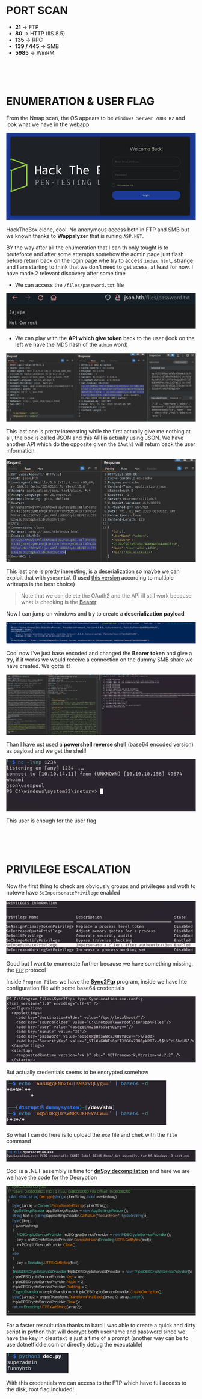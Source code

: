 # PORT SCAN
* **21** &#8594; FTP
* **80** &#8594; HTTP (IIS 8.5)
* **135** &#8594; RPC
* **139 / 445** &#8594; SMB
* **5985** &#8594; WinRM


<br><br><br>

# ENUMERATION & USER FLAG
From the Nmap scan, the OS appears to be `Windows Server 2008 R2` and look what we have in the webapp

![18d1aa9d9a8876f1a351c013527a6d9c.png](img/18d1aa9d9a8876f1a351c013527a6d9c.png)

HackTheBox clone, cool. No anonymous access both in FTP and SMB but we known thanks to **Wappalyzer** that is runing `ASP.NET`.

BY the way after all the enumeration that I can th only tought is to bruteforce and after some attempts somehow the admin page just flash before return back on the login page whe try to access `index.html`, strange and I am starting to think that we don't need to get acess, at least for now.
I have made 2 relevant discovery after some time

* We can access the `/files/password.txt` file

![2f2c83a3c4def3ee82952a78087813bd.png](img/2f2c83a3c4def3ee82952a78087813bd.png)

* We can play with the **API which give token** back to the user (look on the left we have the MD5 hash of the `admin` word)

![621d82299dbd116894ad2c99bbd70481.png](img/621d82299dbd116894ad2c99bbd70481.png)

This last one is pretty interesting while the first actually give me nothing at all, the box is called JSON and this API is actually using JSON. We have another API which do the opposite given the `OAuth2` will return back the user information

![194d5012943a562890462e0238955c42.png](img/194d5012943a562890462e0238955c42.png)

This last one is pretty ineresting, is a deserialization so maybe we can exploit that with `ysoserial` (I used [this version](https://github.com/pwntester/ysoserial.net) according to multiple writeups is the best choice)

> Note that we can delete the OAuth2 and the API ill still work because what is checking is the <u>**Bearer**</u> 

Now I can jump on windows and try to create a **deserialization payload**

![1b0855c556fc2577767535376023558f.png](img/1b0855c556fc2577767535376023558f.png)

Cool now I've just base encoded and changed the **Bearer token** and give a try, if it works we would receive a connection on the dummy SMB share we have created. We gotta it!

![9d08d8e29d98d6eec8f47dfd4aeeacfc.png](img/9d08d8e29d98d6eec8f47dfd4aeeacfc.png)

Than I have ust used a **powershell reverse shell** (base64 encoded version) as payload and we get the shell!

![2b292c58e6648f00d39f681ae9c125bf.png](img/2b292c58e6648f00d39f681ae9c125bf.png)

This user is enough for the user flag

<br><br><br>

# PRIVILEGE ESCALATION
Now the first thing to check are obviously groups and privileges and woth to notewe have `SeImpersonatePrivilege` enabled 

![d68459142c4185bd2bcd1c08f2cb2d3d.png](img/d68459142c4185bd2bcd1c08f2cb2d3d.png)

Good but I want to enumerate further because we have something missing, the <u>`FTP`</u> protocol

Inside `Program Files` we have the **<u>Sync2Ftp</u>** program, inside we have hte configuration file with some base64 credentials

![12dc228630076052cfab89d772d7816a.png](img/12dc228630076052cfab89d772d7816a.png)

But actually credentials seems to be encrypted somehow

![00c802a61ed28ee0ca959a6ef0168c40.png](img/00c802a61ed28ee0ca959a6ef0168c40.png)

So what I can do here is to upload the exe file and chek with the `file` command

![543fbf1d877002a29f64e47ca9839dbd.png](img/543fbf1d877002a29f64e47ca9839dbd.png)

Cool is a .NET assembly is time for **<u>dnSpy decompilation</u>** and here we are we have the code for the Decryption

![f332e5ea9e739a81a8eb17298d6cb806.png](img/f332e5ea9e739a81a8eb17298d6cb806.png)

For a faster resoultution thanks to bard I was able to create a quick and dirty script in python that will decrypt both username and password since we have the key in cleartext is just a time of a prompt (another way can be to use dotnetfiddle.com or directly debug the executable)

![76c5dddf095259e8291867ec8c081a27.png](img/76c5dddf095259e8291867ec8c081a27.png)

With this credentials we can access to the FTP which have full access to the disk, root flag included!
